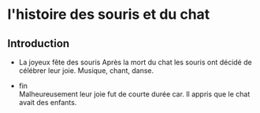 # l'histoire des souris et du chat

## Introduction
+ La joyeux fête des souris
Après la mort du chat les souris ont décidé de célébrer leur joie. Musique, chant, danse.

+ fin  
 Malheureusement leur joie fut de courte durée car. Il appris que le chat avait des enfants.

